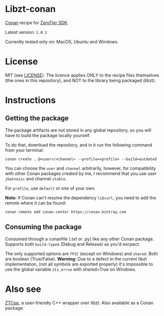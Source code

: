 # Libzt-conan
[Conan](https://conan.io/) recipe for [ZeroTier SDK](https://github.com/zerotier/libzt).

Latest version: `1.0.1`

Currently tested only on: MacOS, Ubuntu and Windows.

# License
MIT (see [LICENSE](https://github.com/jbatnozic/libzt-conan/blob/master/LICENSE)).
The licence applies ONLY to the recipe files themselves (the ones in this repository), and NOT to the library being packaged (libzt).

# Instructions

## Getting the package
The package artifacts are not stored in any global repository, so you will have to build the package locally yourself.

To do that, download the repository, and in it run the following command from your terminal:

```
conan create . @<user>/<channel> --profile=<profile> --build=outdated 
```

You can choose the `user` and `channel` arbitrarily, however, for compatibility with other Conan packages created by 
me, I recommend that you use user `jbatnozic` and channel `stable`.

For `profile`, use `default` or one of your own. 

**Note:** If Conan can't resolve the dependency `libcurl`, you need to add the remote where it can be found:
```
conan remote add conan-center https://conan.bintray.com
```

## Consuming the package
Consumed through a conanfile (.txt or .py) like any other Conan package. Supports both `build-type`s (Debug and Release) as you'd excpect.

The only supported options are `fPIC` (except on Windows) and `shared`. Both are boolean (True/False). **Warning:** Due to a defect in the current libzt implementation,
(not all symbols are exported properly) it's impossible to use the global variable `zts_errno` with shared=True on Windows.

# Also see
[ZTCpp](https://github.com/jbatnozic/ztcpp), a user-friendly C++ wrapper over libzt. Also available as a Conan package.
